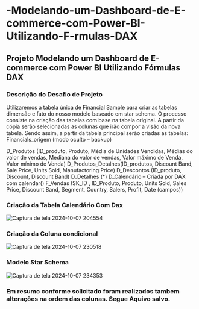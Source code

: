 # -Modelando-um-Dashboard-de-E-commerce-com-Power-BI-Utilizando-F-rmulas-DAX
## Projeto   Modelando um Dashboard de E-commerce com Power BI Utilizando Fórmulas DAX
### Descrição do Desafio de Projeto
Utilizaremos a tabela única de Financial Sample para criar as tabelas dimensão e fato do nosso modelo baseado em star schema.
O processo consiste na criação das tabelas com base na tabela original. A partir da cópia serão selecionadas as colunas que irão compor a visão da nova tabela. Sendo assim, a partir da tabela principal serão criadas as tabelas: 
Financials_origem (modo oculto – backup)

D_Produtos (ID_produto, Produto, Média de Unidades Vendidas, Médias do valor de vendas, Mediana do valor de vendas, Valor máximo de Venda, Valor mínimo de Venda)
D_Produtos_Detalhes(ID_produtos, Discount Band, Sale Price,  Units Sold, Manufactoring Price)
D_Descontos (ID_produto, Discount, Discount Band)
D_Detalhes (*)
D_Calendário – Criada por DAX com calendar()
F_Vendas (SK_ID , ID_Produto, Produto, Units Sold, Sales Price, Discount  Band, Segment, Country, Salers, Profit, Date (campos))

### Criação da Tabela Calendário Com Dax
![Captura de tela 2024-10-07 204554](https://github.com/user-attachments/assets/a0db538f-85f0-4afe-b7f1-ed2ae6fa00a8)

### Criação da Coluna condicional
![Captura de tela 2024-10-07 230518](https://github.com/user-attachments/assets/370ff34e-1f0f-408d-a9c5-95773adf99ab)

### Modelo Star Schema
![Captura de tela 2024-10-07 234353](https://github.com/user-attachments/assets/bcfa57ea-818f-4dd2-8f10-8cec0c9df9ef)


### Em resumo conforme solicitado foram realizados tambem alterações na ordem das colunas. Segue Aquivo salvo.

